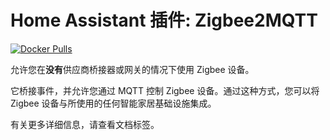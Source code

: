 # Home Assistant 插件: Zigbee2MQTT

[![Docker Pulls](https://img.shields.io/docker/pulls/zigbee2mqtt/zigbee2mqtt-amd64.svg?style=flat-square&logo=docker)](https://cloud.docker.com/u/dwelch2101/repository/docker/zigbee2mqtt/zigbee2mqtt-amd64)

允许您在**没有**供应商桥接器或网关的情况下使用 Zigbee 设备。

它桥接事件，并允许您通过 MQTT 控制 Zigbee 设备。通过这种方式，您可以将 Zigbee 设备与所使用的任何智能家居基础设施集成。

有关更多详细信息，请查看文档标签。